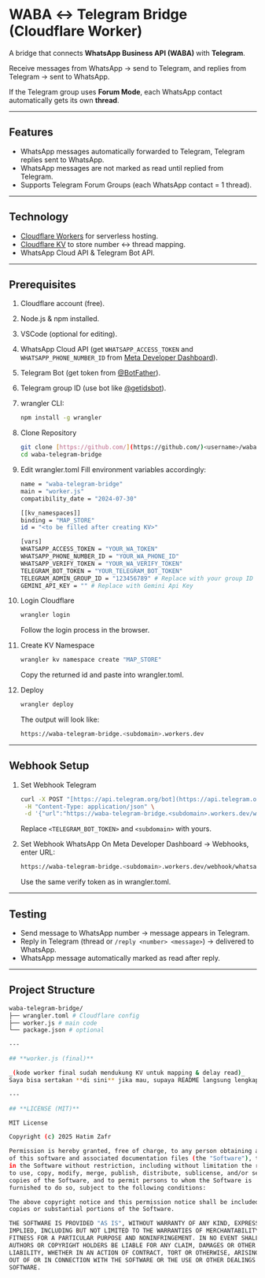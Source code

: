 # WABA ↔ Telegram Bridge (Cloudflare Worker)

A bridge that connects **WhatsApp Business API (WABA)** with **Telegram**.

Receive messages from WhatsApp → send to Telegram, and replies from Telegram → sent to WhatsApp.

If the Telegram group uses **Forum Mode**, each WhatsApp contact automatically gets its own **thread**.

---

## Features

- WhatsApp messages automatically forwarded to Telegram, Telegram replies sent to WhatsApp.
- WhatsApp messages are not marked as read until replied from Telegram.
- Supports Telegram Forum Groups (each WhatsApp contact = 1 thread).

---

## Technology

- [Cloudflare Workers](https://developers.cloudflare.com/workers/) for serverless hosting.
- [Cloudflare KV](https://developers.cloudflare.com/workers/runtime-apis/kv/) to store number ↔ thread mapping.
- WhatsApp Cloud API & Telegram Bot API.

---

## Prerequisites

1.  Cloudflare account (free).
2.  Node.js & npm installed.
3.  VSCode (optional for editing).
4.  WhatsApp Cloud API (get `WHATSAPP_ACCESS_TOKEN` and `WHATSAPP_PHONE_NUMBER_ID` from [Meta Developer Dashboard](https://developers.facebook.com/)).
5.  Telegram Bot (get token from [@BotFather](https://t.me/BotFather)).
6.  Telegram group ID (use bot like [@getidsbot](https://t.me/getidsbot)).
7.  wrangler CLI:
    ```bash
    npm install -g wrangler
    ```
8.  Clone Repository
    ```bash
    git clone [https://github.com/](https://github.com/)<username>/waba-telegram-bridge.git
    cd waba-telegram-bridge
    ```
9.  Edit wrangler.toml
    Fill environment variables accordingly:

    ```bash
    name = "waba-telegram-bridge"
    main = "worker.js"
    compatibility_date = "2024-07-30"

    [[kv_namespaces]]
    binding = "MAP_STORE"
    id = "<to be filled after creating KV>"

    [vars]
    WHATSAPP_ACCESS_TOKEN = "YOUR_WA_TOKEN"
    WHATSAPP_PHONE_NUMBER_ID = "YOUR_WA_PHONE_ID"
    WHATSAPP_VERIFY_TOKEN = "YOUR_WA_VERIFY_TOKEN"
    TELEGRAM_BOT_TOKEN = "YOUR_TELEGRAM_BOT_TOKEN"
    TELEGRAM_ADMIN_GROUP_ID = "123456789" # Replace with your group ID
    GEMINI_API_KEY = "" # Replace with Gemini Api Key
    ```

10. Login Cloudflare

    ```bash
    wrangler login
    ```

    Follow the login process in the browser.

11. Create KV Namespace

    ```bash
    wrangler kv namespace create "MAP_STORE"
    ```

    Copy the returned id and paste into wrangler.toml.

12. Deploy

    ```bash
    wrangler deploy
    ```

    The output will look like:

    ```bash
    https://waba-telegram-bridge.<subdomain>.workers.dev
    ```

---

## Webhook Setup

1.  Set Webhook Telegram

    ```bash
    curl -X POST "[https://api.telegram.org/bot](https://api.telegram.org/bot)<TELEGRAM_BOT_TOKEN>/setWebhook" \
     -H "Content-Type: application/json" \
     -d '{"url":"https://waba-telegram-bridge.<subdomain>.workers.dev/webhook/telegram"}'
    ```

    Replace `<TELEGRAM_BOT_TOKEN>` and `<subdomain>` with yours.

2.  Set Webhook WhatsApp
    On Meta Developer Dashboard → Webhooks, enter URL:

    ```bash
    https://waba-telegram-bridge.<subdomain>.workers.dev/webhook/whatsapp
    ```

    Use the same verify token as in wrangler.toml.

---

## Testing

- Send message to WhatsApp number → message appears in Telegram.
- Reply in Telegram (thread or `/reply <number> <message>`) → delivered to WhatsApp.
- WhatsApp message automatically marked as read after reply.

---

## Project Structure

```bash
waba-telegram-bridge/
├── wrangler.toml # Cloudflare config
├── worker.js # main code
└── package.json # optional

---

## **worker.js (final)**

_(kode worker final sudah mendukung KV untuk mapping & delay read)_
Saya bisa sertakan **di sini** jika mau, supaya README langsung lengkap dengan kode.

---

## **LICENSE (MIT)**

MIT License

Copyright (c) 2025 Hatim Zafr

Permission is hereby granted, free of charge, to any person obtaining a copy
of this software and associated documentation files (the "Software"), to deal
in the Software without restriction, including without limitation the rights
to use, copy, modify, merge, publish, distribute, sublicense, and/or sell
copies of the Software, and to permit persons to whom the Software is
furnished to do so, subject to the following conditions:

The above copyright notice and this permission notice shall be included in all
copies or substantial portions of the Software.

THE SOFTWARE IS PROVIDED "AS IS", WITHOUT WARRANTY OF ANY KIND, EXPRESS OR
IMPLIED, INCLUDING BUT NOT LIMITED TO THE WARRANTIES OF MERCHANTABILITY,
FITNESS FOR A PARTICULAR PURPOSE AND NONINFRINGEMENT. IN NO EVENT SHALL THE
AUTHORS OR COPYRIGHT HOLDERS BE LIABLE FOR ANY CLAIM, DAMAGES OR OTHER
LIABILITY, WHETHER IN AN ACTION OF CONTRACT, TORT OR OTHERWISE, ARISING FROM,
OUT OF OR IN CONNECTION WITH THE SOFTWARE OR THE USE OR OTHER DEALINGS IN THE
SOFTWARE.
```
